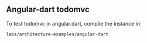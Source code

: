 ## Angular-dart todomvc

To test todomvc in angular.dart, compile the instance in:

`labs/architecture-examples/angular-dart`


